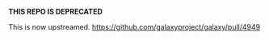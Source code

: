 **THIS REPO IS DEPRECATED**

This is now upstreamed.
https://github.com/galaxyproject/galaxy/pull/4949

